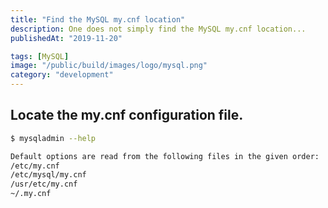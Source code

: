 ```yaml
---
title: "Find the MySQL my.cnf location"
description: One does not simply find the MySQL my.cnf location...
publishedAt: "2019-11-20"

tags: [MySQL]
image: "/public/build/images/logo/mysql.png"
category: "development"
---
```


## Locate the my.cnf configuration file.

````bash
$ mysqladmin --help
````

~~~bash
Default options are read from the following files in the given order:
/etc/my.cnf
/etc/mysql/my.cnf
/usr/etc/my.cnf
~/.my.cnf
~~~
